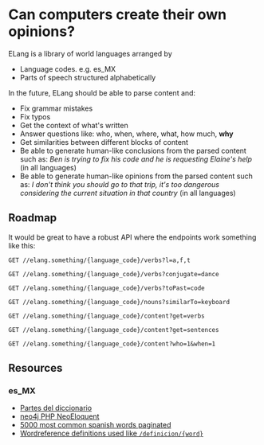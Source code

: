 # Can computers create their own opinions?

ELang is a library of world languages arranged by 

- Language codes. e.g. es_MX
- Parts of speech structured alphabetically

In the future, ELang should be able to parse content and: 

- Fix grammar mistakes
- Fix typos
- Get the context of what's written
- Answer questions like: who, when, where, what, how much, __why__
- Get similarities between different blocks of content
- Be able to generate human-like conclusions from the parsed content such as: _Ben is trying to fix his code and he is requesting Elaine's help_ (in all languages)
- Be able to generate human-like opinions from the parsed content such as: _I don't think you should go to that trip, it's too dangerous considering the current situation in that country_ (in all languages)

## Roadmap

It would be great to have a robust API where the endpoints work something like this:

```
GET //elang.something/{language_code}/verbs?l=a,f,t

GET //elang.something/{language_code}/verbs?conjugate=dance

GET //elang.something/{language_code}/verbs?toPast=code

GET //elang.something/{language_code}/nouns?similarTo=keyboard

GET //elang.something/{language_code}/content?get=verbs

GET //elang.something/{language_code}/content?get=sentences

GET //elang.something/{language_code}/content?who=1&when=1
```

## Resources

### es_MX

- [Partes del diccionario](https://www.unprofesor.com/lengua-espanola/el-diccionario-y-sus-partes-264.html)
- [neo4j PHP NeoEloquent](https://github.com/Vinelab/NeoEloquent)
- [5000 most common spanish words paginated](https://www.memrise.com/course/203799/5000-most-frequent-spanish-words/1/)
- [Wordreference definitions used like `/definicion/{word}`](http://www.wordreference.com/definicion/entender)
